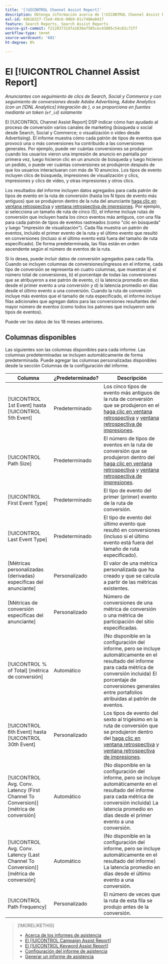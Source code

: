 ```yaml
---
title: '[!UICONTROL Channel Assist Report]'
description: Obtenga información acerca de [!UICONTROL Channel Assist Report].
exl-id: 49616327-72e9-49c6-90b9-91c7486e8417
feature: Search Reports, Search Assist Reports
source-git-commit: f21283731d7a1830af585cec43805c54c81c72ff
workflow-type: tm+mt
source-wordcount: '681'
ht-degree: 0%

---
```


# El [!UICONTROL Channel Assist Report]

*Anunciantes con seguimiento de clics de Search, Social y Commerce y con seguimiento de conversiones desde Adobe Advertising, Adobe Analytics (con un [!DNL Analytics] integración de ), o se proporciona en fuentes mediante un token (`ef_id`) solamente*

El [!UICONTROL Channel Assist Report] DSP indicar cómo han ayudado al proceso de conversión varios canales de marketing (búsqueda o social desde Search, Social y Commerce; o visualización o vídeo desde Advertising). El informe muestra cómo cada patrón de tipos de eventos que provocó una o más conversiones ha contribuido a las conversiones generales. Por ejemplo, puede ver cuántas conversiones se produjeron cuando los usuarios vieron una impresión de anuncio en pantalla por primera vez, luego hicieron clic en un anuncio de búsqueda y luego hicieron un pedido, o puede ver cuántas conversiones se produjeron después de que los usuarios interactuaran con más de 10 anuncios. Los tipos de evento incluyen clics de búsqueda, impresiones de visualización y clics, impresiones y clics de vídeo, y otras impresiones y otros clics. <!-- [DSP metrics may show up as "Other Path Length (<length>)" or empty; we're supposed to fill in more values for DSP at some point.] -->

Los resultados del informe incluyen datos agregados para cada patrón de tipos de evento en la ruta de conversión (hasta los N tipos de evento más antiguos) que se produjeron dentro de la ruta del anunciante [haga clic en ventana retrospectiva](/help/search-social-commerce/glossary.md#c-d) y [ventana retrospectiva de impresiones](/help/search-social-commerce/glossary.md#i-j). Por ejemplo, si selecciona un tamaño de ruta de cinco (5), el informe incluye rutas de conversión que incluyen hasta los cinco eventos más antiguos, con una fila para cada patrón de tipos de eventos rastreados (como &quot;clic en búsqueda&quot; y luego &quot;impresión de visualización&quot;). Cada fila muestra un patrón de eventos, incluido el primer evento de la ruta y el último evento que resultó en conversiones (incluso si el último evento está fuera del tamaño de ruta especificado). De forma predeterminada, las filas están en orden ascendente según el número de eventos de la ruta.

Si lo desea, puede incluir datos de conversión agregados para cada fila. Cuando se incluyen columnas de conversiones/ingresos en el informe, cada tipo de conversión se representa en cuatro columnas, que muestran a) el número total de conversiones, b) el porcentaje de todas las conversiones que se atribuyeron a ese patrón de evento, c) la latencia promedio en días desde el primer evento a una conversión y d) la latencia promedio en días desde el último evento a una conversión. Cuando la ruta de conversión incluye más eventos que el tamaño de ruta especificado, el informe incluye filas adicionales que agregan datos para las conversiones resultantes del mayor número de eventos (como todos los patrones que incluyeron seis tipos de eventos).

Puede ver los datos de los 18 meses anteriores.

## Columnas disponibles

Las siguientes son las columnas disponibles para cada informe. Las columnas predeterminadas se incluyen automáticamente de forma predeterminada. Puede agregar las columnas personalizadas disponibles desde la sección Columnas de la configuración del informe.

| Columna | ¿Predeterminado? | Descripción |
| ---- | ---- | ---- |
| [!UICONTROL 1st Event] hasta [!UICONTROL 5th Event] | Predeterminado | Los cinco tipos de evento más antiguos de la ruta de conversión que se produjeron en el [haga clic en ventana retrospectiva](/help/search-social-commerce/glossary.md#c-d) y [ventana retrospectiva de impresiones](/help/search-social-commerce/glossary.md#i-j). |
| [!UICONTROL Path Size] | Predeterminado | El número de tipos de eventos en la ruta de conversión que se produjeron dentro del [haga clic en ventana retrospectiva](/help/search-social-commerce/glossary.md#c-d) y [ventana retrospectiva de impresiones](/help/search-social-commerce/glossary.md#i-j). |
| [!UICONTROL First Event Type] | Predeterminado | El tipo de evento del primer (primer) evento de la ruta de conversión. |
| [!UICONTROL Last Event Type] | Predeterminado | El tipo de evento del último evento que resultó en conversiones (incluso si el último evento está fuera del tamaño de ruta especificado). |
| \[Métricas personalizadas (derivadas) específicas del anunciante\] | Personalizado | El valor de una métrica personalizada que ha creado y que se calcula a partir de las métricas existentes. |
| \[Métricas de conversión específicas del anunciante\] | Personalizado | Número de conversiones de una métrica de conversión o una métrica de participación del sitio especificadas. |
| [!UICONTROL % of Total] \[métrica de conversión\] | Automático | (No disponible en la configuración del informe, pero se incluye automáticamente en el resultado del informe para cada métrica de conversión incluida) El porcentaje de conversiones generales entre portafolios atribuidas al patrón de eventos. |
| [!UICONTROL 6th Event] hasta [!UICONTROL 30th Event] | Personalizado | Los tipos de evento del sexto al trigésimo en la ruta de conversión que se produjeron dentro del [haga clic en ventana retrospectiva](/help/search-social-commerce/glossary.md#c-d) y [ventana retrospectiva de impresiones](/help/search-social-commerce/glossary.md#i-j). |
| [!UICONTROL Avg. Conv. Latency (First Channel To Conversion)] \[métrica de conversión\] | Automático | (No disponible en la configuración del informe, pero se incluye automáticamente en el resultado del informe para cada métrica de conversión incluida) La latencia promedio en días desde el primer evento a una conversión. |
| [!UICONTROL Avg. Conv. Latency (Last Channel To Conversion)] \[métrica de conversión\] | Automático | (No disponible en la configuración del informe, pero se incluye automáticamente en el resultado del informe) La latencia promedio en días desde el último evento a una conversión. |
| [!UICONTROL Path Frequency] | Personalizado | El número de veces que la ruta de esta fila se produjo antes de la conversión. |

>[!MORELIKETHIS]
>
>* [Acerca de los informes de asistencia](assist-report-about.md)
>* [El [!UICONTROL Campaign Assist Report]](campaign-assist-report.md)
>* [El [!UICONTROL Keyword Assist Report]](keyword-assist-report.md)
>* [Configuración del informe de asistencia](assist-report-settings.md)
>* [Generar un informe de asistencia](assist-report-generate.md)
